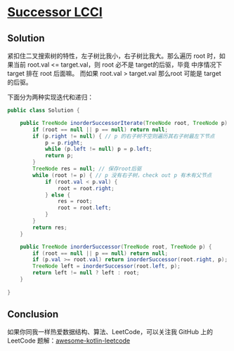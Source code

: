 # [Successor LCCI][title]

## Solution

紧扣住二叉搜索树的特性，左子树比我小，右子树比我大。那么遍历 root 时，如果当前 root.val <= target.val，则 root 必不是 target的后驱，毕竟 中序情况下 target 排在 root 后面嘛。
而如果 root.val > target.val 那么root 可能是 target 的后驱。

下面分为两种实现迭代和递归：

```java
public class Solution {

    public TreeNode inorderSuccessorIterate(TreeNode root, TreeNode p) {
        if (root == null || p == null) return null;
        if (p.right != null) { // p 的右子树不空则遍历其右子树最左下节点
            p = p.right;
            while (p.left != null) p = p.left;
            return p;
        }
        TreeNode res = null; // 保存root后驱
        while (root != p) { // p 没有右子树，check out p 有木有父节点
            if (root.val < p.val) {
                root = root.right;
            } else {
                res = root;
                root = root.left;
            }
        }
        return res;
    }

    public TreeNode inorderSuccessor(TreeNode root, TreeNode p) {
        if (root == null || p == null) return null;
        if (p.val >= root.val) return inorderSuccessor(root.right, p); // 加上等号表示找到 p 后再遍历其右子树最左下的节点
        TreeNode left = inorderSuccessor(root.left, p);
        return left != null ? left : root;
    }
    
}


```


## Conclusion

如果你同我一样热爱数据结构、算法、LeetCode，可以关注我 GitHub 上的 LeetCode 题解：[awesome-kotlin-leetcode][akl]



[title]: https://leetcode-cn.com/problems/successor-lcci/
[akl]: https://github.com/NightXlt/awesome-kotlin-leetcode
